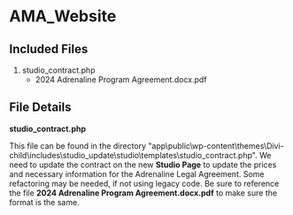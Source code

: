 # AMA_Website

## Included Files
1. studio_contract.php
    - 2024 Adrenaline Program Agreement.docx.pdf

## File Details
**studio_contract.php**
<p>This file can be found in the directory "app\public\wp-content\themes\Divi-child\includes\studio_update\studio\templates\studio_contract.php". We need to update the contract on the new <b>Studio Page</b> to update the prices and necessary information for the Adrenaline Legal Agreement. Some refactoring may be needed, if not using legacy code. Be sure to reference the file <b>2024 Adrenaline Program Agreement.docx.pdf</b> to make sure the format is the same.</p>

